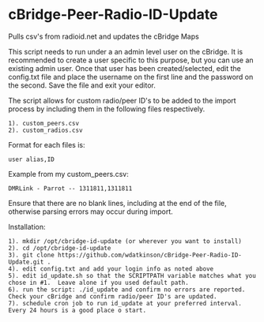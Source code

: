 # cBridge-Peer-Radio-ID-Update
Pulls csv's from radioid.net and updates the cBridge Maps

This script needs to run under a an admin level user on the cBridge.  It is recommended to create a user specific to this purpose, but you can use an existing admin user.  Once that user has been created/selected, edit the config.txt file and place the username on the first line and the password on the second.  Save the file and exit your editor.

The script allows for custom radio/peer ID's to be added to the import process by including them in the following files respectively.

	1). custom_peers.csv
	2). custom_radios.csv
  
Format for each files is:

	user alias,ID
  
Example from my custom_peers.csv:
  
	DMRLink - Parrot -- 1311811,1311811

Ensure that there are no blank lines, including at the end of the file, otherwise parsing errors may occur during import.

Installation:

	1). mkdir /opt/cbridge-id-update (or wherever you want to install)
	2). cd /opt/cbridge-id-update
	3). git clone https://github.com/wdatkinson/cBridge-Peer-Radio-ID-Update.git .
	4). edit config.txt and add your login info as noted above
	5). edit id_update.sh so that the SCRIPTPATH variable matches what you chose in #1.  Leave alone if you used default path.
	6). run the script: ./id_update and confirm no errors are reported.  Check your cBridge and confirm radio/peer ID's are updated.
	7). schedule cron job to run id_update at your preferred interval.  Every 24 hours is a good place o start.
